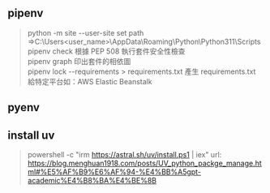 ## pipenv

> python -m site --user-site
> set path =>C:\Users\<user_name>\AppData\Roaming\Python\Python311\Scripts
pipenv check 根據 PEP 508 執行套件安全性檢查  
pipenv graph 印出套件的相依圖  
pipenv lock --requirements > requirements.txt 產生 requirements.txt 給特定平台如：AWS Elastic Beanstalk  

## pyenv

## install uv
 > powershell -c "irm https://astral.sh/uv/install.ps1 | iex"
 > url: https://blog.menghuan1918.com/posts/UV_python_packge_manage.html#%E5%AF%B9%E6%AF%94-%E4%BB%A5gpt-academic%E4%B8%BA%E4%BE%8B
